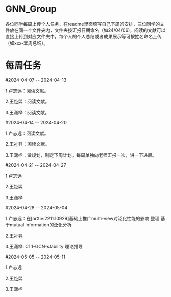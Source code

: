 # GNN_Group
各位同学每周上传个人任务，在readme里面填写自己下周的安排，三位同学的文件放在同一个文件夹内，文件夹按汇报日期命名（如24/04/06)，阅读的文献可以直接上传到对应文件夹中，每个人的个人总结或者成果展示等可按姓名命名上传（如xxx-本周总结）。

# 每周任务

#2024-04-07 -- 2024-04-13

1.卢志远：阅读文献。

2.王祉羿：阅读文献。

3.王潇桦：阅读文献。

#2024-04-14 -- 2024-04-20

1.卢志远：阅读文献。

2.王祉羿：阅读文献。

3.王潇桦：做规划，制定下周计划。每周单独向老师汇报一次，讲一下进展。

#2024-04-21 -- 2024-04-27

1.卢志远

2.王祉羿

3.王潇桦

#2024-04-28 -- 2024-05-04

1.卢志远：在[arXiv:2211.10929]基础上推广multi-view对泛化性能的影响
          整理 基于mutual information的泛化分析

2.王祉羿

3.王潇桦: C1.1-GCN-stability 理论推导

#2024-05-05 -- 2024-05-11

1.卢志远

2.王祉羿

3.王潇桦
